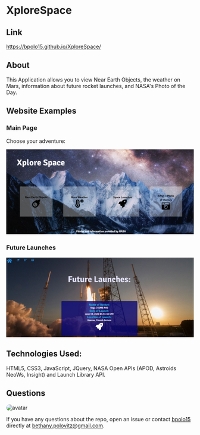 # XploreSpace

## Link

 https://bpolo15.github.io/XploreSpace/

## About

This Application allows you to view Near Earth Objects, the weather on Mars, information about future rocket launches, and NASA's Photo of the Day. 

## Website Examples

### Main Page

Choose your adventure:

![MainPage](/images/MainPageReadMe.JPG)

### Future Launches

![LaunchPage](/images/launchPage.JPG)


## Technologies Used:

HTML5, CSS3, JavaScript, JQuery, NASA Open APIs (APOD, Astroids NeoWs, Insight) and Launch Library API.

 ## Questions
  
  <img src="https://avatars0.githubusercontent.com/u/60047372?v=4" alt="avatar" style="border-radius: 16px" width="30" />
  
  If you have any questions about the repo, open an issue or contact [bpolo15](https://api.github.com/users/bpolo15) directly at bethany.polovitz@gmail.com.
